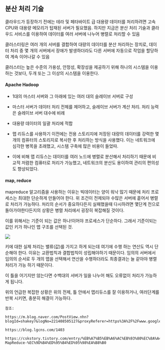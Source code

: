 ## 분산 처리 기술

클라우드가 등장하기 전에는 테라 및 페타바이트 급 대용량 데이터를 처리하려면 고속 CPU와 대용량 메모리가 탑재된 서버가 필요했음. 하지만 지금은 분산 처리 기술과 클라우드 서비스를 이용하여 데이터를 여러 서버에 나누어 병렬로 처리할 수 있음

클러스터링은 여러 개의 서버를 결합하여 대량의 데이터를 분산 처리하는 장치로, 데이터 처리 중 몇 개의 서버에서 장애가 발생하더라도 다른 서버에 자동으로 작업을 할당하여 계속 이어나갈 수 있음

클러스터는 높은 수준의 가용성, 안정성, 확장성을 제공하기 위해 하나의 시스템을 이용하는 것보다, 두개 또는 그 이상의 시스템을 이용한다.

#### Apache Hadoop

- 1대의 마스터 서버와 그 아래에 있는 여러 대의 슬레이브 서버로 구성

- 마스터 서버가 데이터 처리 전체를 제어하고, 슬레이브 서버가 계산 처리. 처리 능력은 슬레이브 서버 대수에 비례

- 대용량 데이터의 일괄 처리에 적합

- 맵 리듀스를 사용하기 이전에는 전용 스토리지에 저장된 대량의 데이터를 강력한 몇 개의 컴퓨터의 스토리지로 복사한 후 처리하는 방식을 사용했다. 이는 네트워크에 심각한 병목을 초래했고, 시스템 구축에 많은 비용이 들었따.

* 이에 비해 맵 리듀스는 데이터를 여러 노드에 병렬로 분산해서 처리하기 때문에 비교적 저렴한 컴퓨터로 처리가 가능했고, 네트워크의 분산도 용이하여 관리의 편의성도 향상되었다.

#### map, reduce

mapreduce 알고리즘을 사용하는 이유는 빅데이터는 양이 워낙 많기 때문에 처리 프로세스는 최대한 단순하게 만들어야 한다.
위 조건이 전제되야 수많은 서버에 흩어서 병렬로 처리가 가능하다. 처리의 순서가 중요하다든지 실패했을때 다시하려면 몇단계 전으로 돌아가야한다든지의 상황은 병렬 처리에서 굉장히 복잡해질 것이다.

이를 위해서는 기준이 되는 값은 하나!이어야 프로세스가 단순하다.
그래서 기준이되는 값인 키가 하나인 맵 구조를 선택된 것.

<img src="https://t1.daumcdn.net/cfile/tistory/2133764B54F929D108"/>

키에 대한 실제 처리는 밸류(값)를 가지고 하게 되는데 여기에 수행 하는 연산도 역시 단순해야 한다.
이유는 교환법칙과 결합법칙이 성립해야하기 때문이다. 임의의 서버에서 임의의 순서로 두 개의 맵을 선택해서 연산을 수행하더라도 최종결과는 늘 같아야 병렬처리가 가능 하기 때문이다.

이 틀을 어기지만 않는다면 수백대의 서버가 일을 나누어 해도 오류없이 처리가 가능하게 됩니다.

위의 언급한 복잡한 상황은 위의 전제, 틀 안에서 맵리듀스를 잘 이용하거나, 여러단계를 반복 시키면, 충분히 해결이 가능하다.

    참조:

    https://m.blog.naver.com/PostView.nhn?blogId=shakey7&logNo=221408505127&proxyReferer=https%3A%2F%2Fwww.google.com%2F

    https://blog.lgcns.com/1403

    https://cskstory.tistory.com/entry/%EB%A7%B5%EB%A6%AC%EB%93%80%EC%8A%A4-MapReduce-%EC%9D%B4%ED%95%B4%ED%95%98%EA%B8%B0
